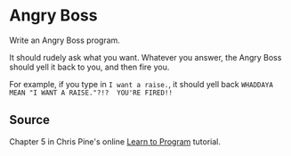 # Angry Boss

Write an Angry Boss program.

It should rudely ask what you want. Whatever you answer, the Angry Boss should yell it back to you, and then fire you.

For example, if you type in `I want a raise.`, it should yell back `WHADDAYA MEAN "I WANT A RAISE."?!?  YOU'RE FIRED!!`

## Source
Chapter 5 in Chris Pine's online [Learn to Program](http://pine.fm/LearnToProgram/?Chapter=05) tutorial.


